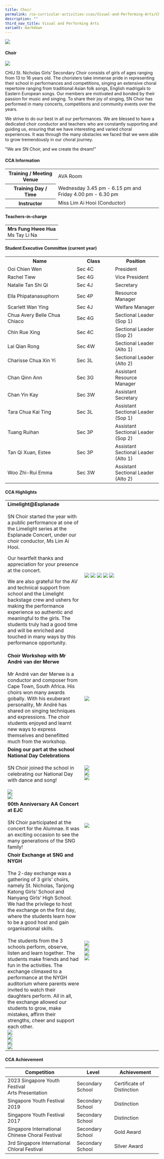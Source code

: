 ```yaml
---
title: Choir
permalink: /co-curricular-activities-ccas/Visual-and-Performing-Arts/Choir/
description: ""
third_nav_title: Visual and Performing Arts
variant: markdown
---
```

![](/images/01%20Banner%20Photos/05%20subpage%20cca.jpg)

#### **Choir**


![](/images/06%20CCA/VPA%20Choir/PictureA__2_.jpg)

CHIJ St. Nicholas Girls’ Secondary Choir consists of girls of ages ranging from 13 to 16 years old. The choristers take immense pride in representing their school in performances and competitions, singing an extensive choral repertoire ranging from traditional Asian folk songs, English madrigals to Eastern European songs. Our members are motivated and bonded by their passion for music and singing. To share their joy of singing, SN Choir has performed in many concerts, competitions and community events over the years.

We strive to do our best in all our performances. We are blessed to have a dedicated choir conductor and teachers who are constantly supporting and guiding us, ensuring that we have interesting and varied choral experiences. It was through the many obstacles we faced that we were able to grow tremendously in our choral journey.

"We are SN Choir, and we create the dream!"

#### **CCA Information**

<table style="width:100%">
<tbody>
<tr><th>Training / Meeting Venue</th>
<td>AVA Room</td></tr>
<tr><th>Training Day / Time</th>
<td>Wednesday  3.45 pm - 6.15 pm and Friday 4.00 pm - 6.30 pm</td></tr>
<tr><th>Instructor</th>
<td>Miss Lim Ai Hooi (Conductor)</td></tr>
</tbody>
</table>

#### **Teachers-in-charge**

<table style="width:100%">
<tbody>
<tr>
<td><b>Mrs Fung Hwee Hua</b><br>Ms Tay Li Na</td>
</tr>
</tbody>
</table>

#### **Student Executive Committee (current year)**

<table style="width:100%">
<tbody>
<tr>
<th style="width:45%">Name</th>
<th style="width:25%">Class</th> 
<th style="width:30%">Position</th>
</tr>
<tr><td> Ooi Chien Wen</td><td>Sec 4C</td><td>President</td></tr>
<tr><td>Rachel Tiew</td><td>Sec 4G</td><td>Vice President</td></tr>
<tr><td>Natalie Tan Shi Qi</td><td>Sec 4J</td><td>Secretary</td></tr>
<tr><td>Ella Phipatanasuphorn</td><td>Sec 4P</td><td>Resource Manager</td></tr>
<tr><td>Scarlett Wan Ying</td><td>Sec 4J</td><td>Welfare Manager</td></tr>
<tr><td>Chua Avery Belle Chua Chiaco</td><td>Sec 4G</td><td>Sectional Leader (Sop 1)</td></tr>
<tr><td>Chin Rue Xing</td><td>Sec 4C</td><td>Sectional Leader (Sop 2)</td></tr>
<tr><td>Lai Qian Rong</td><td>Sec 4W</td><td>Sectional Leader (Alto 1)</td></tr>
	<tr><td>Charisse Chua Xin Yi</td><td>Sec 3L</td><td>Sectional Leader (Alto 2)</td></tr>
<tr><td>Chan Qinn Ann</td><td>Sec 3G</td><td>Assistant Resource Manager</td></tr>
<tr><td>Chan Yin Kay</td><td>Sec 3W</td><td>Assistant Secretary</td></tr>
<tr><td>Tara Chua Kai Ting</td><td>Sec 3L</td><td>Assistant Sectional Leader (Sop 1)</td></tr>
<tr><td>Tuang Ruihan</td><td>Sec 3P</td><td>Assistant Sectional Leader (Sop 2)</td></tr>
<tr><td>Tan Qi Xuan, Estee</td><td>Sec 3P</td><td>Assistant Sectional Leader (Alto 1)</td></tr>
<tr><td>Woo Zhi-Rui Emma</td><td>Sec 3W</td><td>Assistant Sectional Leader (Alto 2)</td></tr>
</tbody>
</table>


#### **CCA Highlights**

<table style="width:100%">
<tbody>
<tr><td style="width:50%"><b>Limelight@Esplanade</b><br><br>SN Choir started the year with a public performance at one of the Limelight series at the Esplanade Concert, under our choir conductor, Ms Lim Ai Hooi.

Our heartfelt thanks and appreciation for your presence at the concert.

We are also grateful for the AV and technical support from school and the Limelight backstage crew and ushers for making the performance experience so authentic and meaningful to the girls. The students truly had a good time and will be enriched and touched in many ways by this performance opportunity.</td>
<td><img src="/images/06%20CCA/VPA%20Choir/PictureA__3_.jpg">
	<img src="/images/06%20CCA/VPA%20Choir/PictureA__4_.jpg">
	<img src="/images/06%20CCA/VPA%20Choir/PictureA__5_.jpg">
	<img src="/images/06%20CCA/VPA%20Choir/PictureA__6_.jpg">
	<img src="/images/06%20CCA/VPA%20Choir/PictureA__7_.jpg"></td></tr>

<tr><td style="width:50%"><b>Choir Workshop with Mr André van der Merwe</b><br><br>Mr André van der Merwe is a conductor and composer from Cape Town, South Africa. His choirs won many awards gobally. With his exuberant personality, Mr André has shared on singing techniques and expressions. The choir students enjoyed and learnt new ways to express themselves and benefitted much from the workshop.</td>
<td><img src="/images/06%20CCA/VPA%20Choir/Picture3.jpg"><br></td></tr>

<tr><td style="width:50%"><b>Doing our part at the school National Day Celebrations</b><br><br>SN Choir joined the school in celebrating our National Day with dance and song!<br><br><img src="/images/06%20CCA/VPA%20Choir/Picture5.jpg"><br>
<img src="/images/06%20CCA/VPA%20Choir/Picture4.jpg"></td>
<td><img src="/images/06%20CCA/VPA%20Choir/Picture6.jpg"><br>
<img src="/images/06%20CCA/VPA%20Choir/Picture7.jpg"><br>
<img src="/images/06%20CCA/VPA%20Choir/Picture8.jpg"></td></tr>

<tr><td style="width:50%"><b>90th Anniversary AA Concert at EJC</b><br><br>SN Choir participated at the concert for the Alumnae. It was an exciting occasion to see the many generations of the SNG family!<br>
</td><td><img src="/images/06%20CCA/VPA%20Choir/Picture9.jpg"><br></td></tr>

<tr><td style="width:50%"><b>Choir Exchange at SNG and NYGH</b><br><br>The 2-day exchange was a gathering of 3 girls’ choirs, namely St. Nicholas, Tanjong Katong Girls’ School and Nanyang Girls’ High School. We had the privilege to host the exchange on the first day, where the students learn how to be a good host and gain organisational skills. <br><br>The students from the 3 schools perform, observe, listen and learn together. The students make friends and had fun in the activities. The exchange climaxed to a performance at the NYGH auditorium where parents were invited to watch their daughters perform. All in all, the exchange allowed our students to grow, make mistakes, affirm their strengths, cheer and support each other.<br>
<img src="/images/06%20CCA/VPA%20Choir/Picture10.jpg"><br>
<img src="/images/06%20CCA/VPA%20Choir/Picture17.jpg"><br>
<img src="/images/06%20CCA/VPA%20Choir/Picture11.jpg"><br>
<img src="/images/06%20CCA/VPA%20Choir/Picture12.jpg"></td>

<td><img src="/images/06%20CCA/VPA%20Choir/Picture13.jpg"><br>
<img src="/images/06%20CCA/VPA%20Choir/Picture14.jpg"><br>
<img src="/images/06%20CCA/VPA%20Choir/Picture15.jpg"><br><img src="/images/06%20CCA/VPA%20Choir/Picture16.jpg"></td></tr>
</tbody></table>


#### **CCA Achievement**


| Competition | Level | Achievement |
| -------- | -------- | -------- |
| 2023 Singapore Youth Festival<br>Arts Presentation     | Secondary School     | Certificate of Distinction     |
| Singapore Youth Festival 2019     | Secondary School     | Distinction     |
| Singapore Youth Festival 2017     | Secondary School     | Distinction     |
| Singapore International Chinese Choral Festival     | Secondary School     | Gold Award     |
| 3rd Singapore International Chloral Festival    | Secondary School     | Silver Award     |